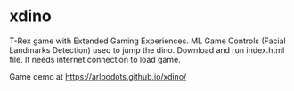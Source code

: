 # xdino
T-Rex game with Extended Gaming Experiences. ML Game Controls (Facial Landmarks Detection) used to jump the dino. 
Download and run index.html file. It needs internet connection to load game. 

Game demo at https://arloodots.github.io/xdino/
